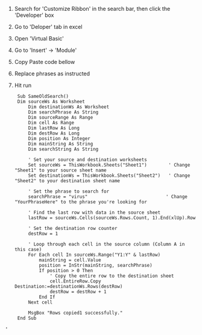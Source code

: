 1. Search for 'Customize Ribbon' in the search bar, then click the 'Developer' box
2. Go to 'Deloper' tab in excel
3. Open 'Virtual Basic'
4. Go to 'Insert' -> 'Module'
5. Copy Paste code bellow
6. Replace phrases as instructed
7. Hit run


	 	Sub SameOldSearch()
	 	Dim sourceWs As Worksheet
			Dim destinationWs As Worksheet
			Dim searchPhrase As String
			Dim sourceRange As Range
			Dim cell As Range
			Dim lastRow As Long
			Dim destRow As Long
			Dim position As Integer
			Dim mainString As String
			Dim searchString As String
	    
			' Set your source and destination worksheets
			Set sourceWs = ThisWorkbook.Sheets("Sheet1")        ' Change "Sheet1" to your source sheet name
			Set destinationWs = ThisWorkbook.Sheets("Sheet2")   ' Change "Sheet2" to your destination sheet name
		    
			' Set the phrase to search for
			searchPhrase = "virus"                             ' Change "YourPhraseHere" to the phrase you're looking for
		    
			' Find the last row with data in the source sheet
			lastRow = sourceWs.Cells(sourceWs.Rows.Count, 1).End(xlUp).Row
		    
			' Set the destination row counter
			destRow = 1
		    
			' Loop through each cell in the source column (Column A in this case)
			For Each cell In sourceWs.Range("Y1:Y" & lastRow)
		    	mainString = cell.Value
		    	position = InStr(mainString, searchPhrase)
		     	If position > 0 Then
		        	' Copy the entire row to the destination sheet
		        	cell.EntireRow.Copy Destination:=destinationWs.Rows(destRow)
		        	destRow = destRow + 1
		    	End If
			Next cell
		    
			MsgBox "Rows copied1 successfully."
		End Sub
'
